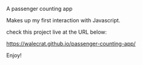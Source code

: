 A passenger counting app

Makes up my first interaction with Javascript.

check this project live at the URL below:

 https://walecrat.github.io/passenger-counting-app/

Enjoy!